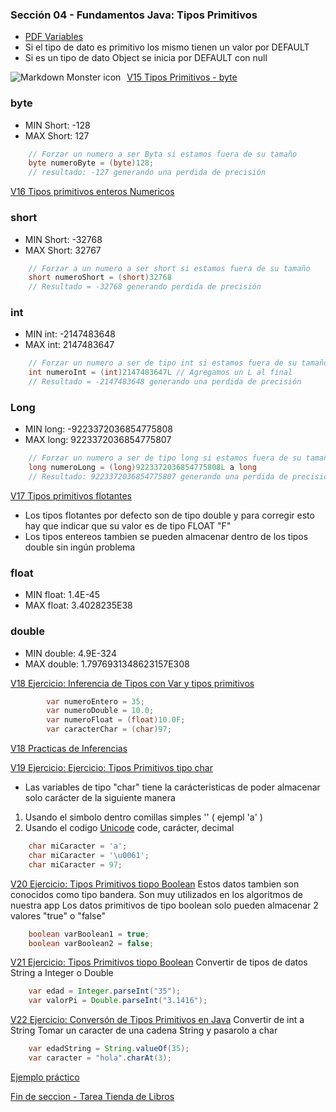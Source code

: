 ### Sección 04 - Fundamentos Java: Tipos Primitivos
- [PDF Variables](Apuntes/01-VariablesJava.pdf)
- Si el tipo de dato es primitivo los mismo tienen un valor por DEFAULT
- Si es un tipo de dato Object se inicia por DEFAULT con null

<img src="Apuntes/tamaños-del-tipo-de-dato.png"
     alt="Markdown Monster icon"
     style="float: left; margin-right: 10px;" />

[V15 Tipos Primitivos - byte](V15-Tipos-Primitivos-Byte/src/v15/tipos/primitivos/V15TiposPrimitivos.java)
### byte 
 - MIN Short: -128
 - MAX Short: 127

```java
    // Forzar un numero a ser Byta si estamos fuera de su tamaño
    byte numeroByte = (byte)128;
    // resultado: -127 generando una perdida de precisión
```

[V16 Tipos primitivos enteros Numericos](V16-Tipos-Enteros-Numericos/src/v16/tipos/enteros/numericos/V16TiposEnterosNumericos.java)
### short
 - MIN Short: -32768
 - MAX Short: 32767

```java
    // Forzar a un numero a ser short si estamos fuera de su tamaño
    short numeroShort = (short)32768
    // Resultado = -32768 generando perdida de precisión
```

### int
 - MIN int: -2147483648
 - MAX int: 2147483647

```java
    // Forzar un numero a ser de tipo int si estamos fuera de su tamaño
    int numeroInt = (int)2147483647L // Agregamos un L al final
    // Resultado = -2147483648 generando una perdida de precisión
```

### Long
 - MIN long: -9223372036854775808
 - MAX long: 9223372036854775807

```java
    // Forzar un numero a ser de tipo long si estamos fuera de su tamaño
    long numeroLong = (long)9223372036854775808L a long
    // Resultado: 9223372036854775807 generando una perdida de precisión
```

[V17 Tipos primitivos flotantes](V17_Ejercicio_Tipos_primitivos_flotantes/src/v17_ejercicio_tipos_primitivos_flotantes/V17_Ejercicio_Tipos_primitivos_flotantes.java)
* Los tipos flotantes por defecto son de tipo double y para 
corregir esto hay que indicar que su valor es de tipo FLOAT "F"
* Los tipos entereos tambien se pueden almacenar dentro de los
tipos double sin ingún problema

### float
 - MIN float: 1.4E-45
 - MAX float: 3.4028235E38

### double
 - MIN double: 4.9E-324
 - MAX double: 1.7976931348623157E308

[V18 Ejercicio: Inferencia de Tipos con Var y tipos primitivos](V18_Ejercicio_de_Tipos_con_Var_y_tipos_Primitivos/src/v18_ejercicio_de_tipos_con_var_y_tipos_primitivos/V18_Ejercicio_de_Tipos_con_Var_y_tipos_Primitivos.java)
```java
        var numeroEntero = 35;
        var numeroDouble = 10.0;
        var numeroFloat = (float)10.0F;
        var caracterChar = (char)97;
```
[V18 Practicas de Inferencias](V18_Ejercicio_de_Tipos_con_Var_y_tipos_Primitivos/src/practica/practica.java)

[V19 Ejercicio: Ejercicio: Tipos Primitivos tipo char](V19_Tipos_Primitivos_Tipo_Char/src/v19_tipos_primitivos_tipo_char/V19_Tipos_Primitivos_Tipo_Char.java)
- Las variables de tipo "char" tiene la carácteristicas de poder almacenar
solo carácter de la siguiente manera
1. Usando el simbolo dentro comillas simples '' ( ejempl 'a' )
2. Usando el codigo [Unicode](https://en.wikipedia.org/wiki/List_of_Unicode_characters)
    code, carácter, decimal
```java
    char miCaracter = 'a';
    char miCaracter = '\u0061';
    char miCaracter = 97;
```
[V20 Ejercicio: Tipos Primitivos tiopo Boolean](V20_Tipos_Primitivos_tipo_boolean/src/v20_tipos_primitivos_tipo_boolean/V20_Tipos_Primitivos_tipo_boolean.java)
Estos datos tambien son conocidos como tipo bandera.
Son muy utilizados en los algoritmos de nuestra app
Los datos primitivos de tipo boolean solo pueden almacenar
2 valores "true" o "false"
```java
    boolean varBoolean1 = true;
    boolean varBoolean2 = false;
```

[V21 Ejercicio: Tipos Primitivos tiopo Boolean](V21_Ejercicio_Conversion_de_Tipos_Primitivos_en_Java_Parte_1/src/v21_ejercicio_conversion_de_tipos_primitivos_en_java_parte_1/V21_Ejercicio_Conversion_de_Tipos_Primitivos_en_Java_Parte_1.java)
Convertir de tipos de datos String a Integer o Double
```java
    var edad = Integer.parseInt("35");
    var valorPi = Double.parseInt("3.1416");
```

[V22 Ejercicio: Conversón de Tipos Primitivos en Java](V22_Ejercicio_Conversion_de_Tipos_Primitivos_en_Java/src/v22_ejercicio_conversion_de_tipos_primitivos_en_java/V22_Ejercicio_Conversion_de_Tipos_Primitivos_en_Java.java)
Convertir de int a String
Tomar un caracter de una cadena String y pasarolo a char

```java
    var edadString = String.valueOf(35);
    var caracter = "hola".charAt(3);
```
[Ejemplo práctico](V22_Ejercicio_Conversion_de_Tipos_Primitivos_en_Java/src/ejemplo/Ejemplo.java)

[Fin de seccion - Tarea Tienda de Libros](ZTarea_Tienda_de_Libros/src/ztarea_tienda_de_libros/ZTarea_Tienda_de_Libros.java)